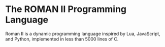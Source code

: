 # The ROMAN II Programming Language

Roman II is a dynamic programming language inspired by Lua, JavaScript, and Python,
implemented in less than 5000 lines of C.
